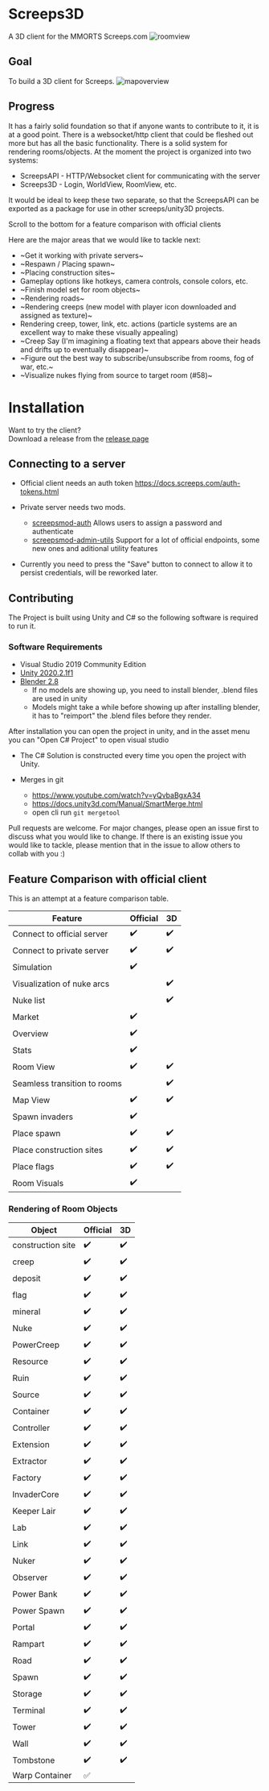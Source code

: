 # Screeps3D
A 3D client for the MMORTS Screeps.com
![roomview](readme-images/roomview.png?raw=true "A base on shard2 showing some models")

## Goal 
To build a 3D client for Screeps.
![mapoverview](readme-images/mapoverview.png?raw=true "A base on shard2 showing some models")

## Progress
It has a fairly solid foundation so that if anyone wants to contribute to it, it is at a good point. There is a websocket/http client that could be fleshed out more but has all the basic functionality. There is a solid system for rendering rooms/objects. At the moment the project is organized into two systems:

* ScreepsAPI - HTTP/Websocket client for communicating with the server
* Screeps3D - Login, WorldView, RoomView, etc.

It would be ideal to keep these two separate, so that the ScreepsAPI can be exported as a package for use in other screeps/unity3D projects. 

Scroll to the bottom for a feature comparison with official clients

Here are the major areas that we would like to tackle next: 
* ~Get it working with private servers~
* ~Respawn / Placing spawn~
* ~Placing construction sites~
* Gameplay options like hotkeys, camera controls, console colors, etc.
* ~Finish model set for room objects~
* ~Rendering roads~
* ~Rendering creeps (new model with player icon downloaded and assigned as texture)~
* Rendering creep, tower, link, etc. actions (particle systems are an excellent way to make these visually appealing)
* ~Creep Say (I'm imagining a floating text that appears above their heads and drifts up to eventually disappear)~
* ~Figure out the best way to subscribe/unsubscribe from rooms, fog of war, etc.~
* ~Visualize nukes flying from source to target room (#58)~
  

# Installation
Want to try the client?  
Download a release from the [release page](https://github.com/thmsndk/Screeps3D/releases)

## Connecting to a server
* Official client needs an auth token https://docs.screeps.com/auth-tokens.html
* Private server needs two mods. 
  * [screepsmod-auth](https://github.com/ScreepsMods/screepsmod-auth) Allows users to assign a password and authenticate
  * [screepsmod-admin-utils](https://github.com/ScreepsMods/screepsmod-admin-utils) Support for a lot of official endpoints, some new ones and aditional utility features
 
* Currently you need to press the "Save" button to connect to allow it to persist credentials, will be reworked later.

## Contributing
The Project is built using Unity and C# so the following software is required to run it.

### Software Requirements
* Visual Studio 2019 Community Edition
* [Unity 2020.2.1f1](https://unity3d.com/get-unity/download/archive)
* [Blender 2.8](https://download.blender.org/release/)
  * If no models are showing up, you need to install blender, .blend files are used in unity
  * Models might take a while before showing up after installing blender, it has to "reimport" the .blend files before they render.

After installation you can open the project in unity, and in the asset menu you can "Open C# Project" to open visual studio
* The C# Solution is constructed every time you open the project with Unity.

* Merges in git
    * https://www.youtube.com/watch?v=yQvbaBgxA34
    * https://docs.unity3d.com/Manual/SmartMerge.html
	* open cli run `git mergetool`

Pull requests are welcome. For major changes, please open an issue first to discuss what you would like to change. If there is an existing issue you would like to tackle, please mention that in the issue to allow others to collab with you :)

## Feature Comparison with official client
This is an attempt at a feature comparison table.

| Feature | Official | 3D |
|---------|----------|----|
| Connect to official server | :heavy_check_mark: | :heavy_check_mark: |
| Connect to private server | :heavy_check_mark: | :heavy_check_mark: |
| Simulation | :heavy_check_mark: |  |
| Visualization of nuke arcs |  | :heavy_check_mark: |
| Nuke list |  | :heavy_check_mark: |
| Market | :heavy_check_mark: |  |
| Overview | :heavy_check_mark: |  |
| Stats | :heavy_check_mark: |  |
| Room View | :heavy_check_mark: | :heavy_check_mark: |
| Seamless transition to rooms|  | :heavy_check_mark: |
| Map View | :heavy_check_mark: | :heavy_check_mark: |
| Spawn invaders | :heavy_check_mark: |  |
| Place spawn | :heavy_check_mark: | :heavy_check_mark: |
| Place construction sites | :heavy_check_mark: | :heavy_check_mark: |
| Place flags | :heavy_check_mark: | :heavy_check_mark: |
| Room Visuals | :heavy_check_mark: |  |

### Rendering of Room Objects
| Object | Official | 3D |
|---------|----------|----|
| construction site | :heavy_check_mark: | :heavy_check_mark: |
| creep | :heavy_check_mark: | :heavy_check_mark: |
| deposit | :heavy_check_mark: | :heavy_check_mark: |
| flag | :heavy_check_mark: | :heavy_check_mark: |
| mineral | :heavy_check_mark: | :heavy_check_mark: |
| Nuke | :heavy_check_mark: | :heavy_check_mark: |
| PowerCreep | :heavy_check_mark: | :heavy_check_mark: |
| Resource | :heavy_check_mark: | :heavy_check_mark: |
| Ruin | :heavy_check_mark: | :heavy_check_mark: |
| Source | :heavy_check_mark: | :heavy_check_mark: |
| Container | :heavy_check_mark: | :heavy_check_mark: |
| Controller | :heavy_check_mark: | :heavy_check_mark: |
| Extension | :heavy_check_mark: | :heavy_check_mark: |
| Extractor | :heavy_check_mark: | :heavy_check_mark: |
| Factory | :heavy_check_mark: | :heavy_check_mark: |
| InvaderCore | :heavy_check_mark: | :heavy_check_mark: |
| Keeper Lair | :heavy_check_mark: | :heavy_check_mark: |
| Lab | :heavy_check_mark: | :heavy_check_mark: |
| Link | :heavy_check_mark: | :heavy_check_mark: |
| Nuker | :heavy_check_mark: | :heavy_check_mark: |
| Observer | :heavy_check_mark: | :heavy_check_mark: |
| Power Bank | :heavy_check_mark: | :heavy_check_mark: |
| Power Spawn | :heavy_check_mark: | :heavy_check_mark: |
| Portal | :heavy_check_mark: | :heavy_check_mark: |
| Rampart | :heavy_check_mark: | :heavy_check_mark: |
| Road | :heavy_check_mark: | :heavy_check_mark: |
| Spawn | :heavy_check_mark: | :heavy_check_mark: |
| Storage | :heavy_check_mark: | :heavy_check_mark: |
| Terminal | :heavy_check_mark: | :heavy_check_mark: |
| Tower | :heavy_check_mark: | :heavy_check_mark: |
| Wall | :heavy_check_mark: | :heavy_check_mark: |
| Tombstone | :heavy_check_mark: | :heavy_check_mark: |
| Warp Container| :white_check_mark: |  |
